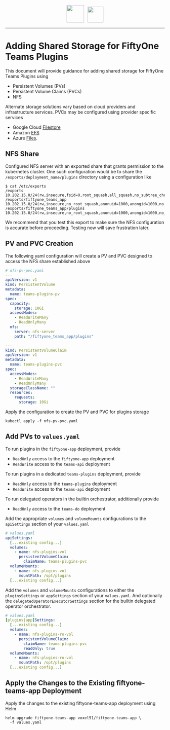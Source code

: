 <!-- markdownlint-disable no-inline-html line-length no-alt-text -->
<!-- markdownlint-disable-next-line first-line-heading -->
<div align="center">
<p align="center">

<img src="https://user-images.githubusercontent.com/25985824/106288517-2422e000-6216-11eb-871d-26ad2e7b1e59.png" height="55px"> &nbsp;
<img src="https://user-images.githubusercontent.com/25985824/106288518-24bb7680-6216-11eb-8f10-60052c519586.png" height="50px">

</p>
</div>
<!-- markdownlint-enable no-inline-html line-length no-alt-text -->

---

# Adding Shared Storage for FiftyOne Teams Plugins

This document will provide guidance for adding shared
storage for FiftyOne Teams Plugins using

* Persistent Volumes (PVs)
* Persistent Volume Claims (PVCs)
* NFS

Alternate storage solutions vary based on cloud providers and infrastructure services.
PVCs may be configured using provider specific services

* Google Cloud
  [Filestore](https://cloud.google.com/filestore/docs)
* Amazon
  [EFS](https://aws.amazon.com/efs/)
* Azure
  [Files](https://learn.microsoft.com/en-us/azure/storage/files/).

## NFS Share

Configured NFS server with an exported share that
grants permission to the kubernetes cluster.
One such configuration would be to share the `/exports/deployment_name/plugins`
directory using a configuration like

```shell
$ cat /etc/exports
/exports 10.202.15.0/24(rw,insecure,fsid=0,root_squash,all_squash,no_subtree_check)
/exports/fiftyone_teams_app 10.202.15.0/24(rw,insecure,no_root_squash,anonuid=1000,anongid=1000,no_subtree_check)
/exports/fiftyone_teams_app/plugins 10.202.15.0/24(rw,insecure,no_root_squash,anonuid=1000,anongid=1000,no_subtree_check)
```

We recommend that you test this export to make sure
the NFS configuration is accurate before proceeding.
Testing now will save frustration later.

## PV and PVC Creation

The following yaml configuration will create a PV and
PVC designed to access the NFS share established above

```yaml
# nfs-pv-pvc.yaml
---
apiVersion: v1
kind: PersistentVolume
metadata:
  name: teams-plugins-pv
spec:
  capacity:
    storage: 10Gi
  accessModes:
    - ReadWriteMany
    - ReadOnlyMany
  nfs:
    server: nfs-server
    path: "/fiftyone_teams_app/plugins"

---
kind: PersistentVolumeClaim
apiVersion: v1
metadata:
  name: teams-plugins-pvc
spec:
  accessModes:
    - ReadWriteMany
    - ReadOnlyMany
  storageClassName: ""
  resources:
    requests:
      storage: 10Gi
```

Apply the configuration to create the PV and PVC for plugins storage

```shell
kubectl apply -f nfs-pv-pvc.yaml
```

## Add PVs to `values.yaml`

To run plugins in the `fiftyone-app` deployment, provide

* `ReadOnly` access to the `fiftyone-app` deployment
* `ReadWrite` access to the `teams-api` deployment

To run plugins in a dedicated `teams-plugins` deployment, provide

* `ReadOnly` access to the `teams-plugins` deployment
* `ReadWrite` access to the `teams-api` deployment

To run delegated operators in the builtin orchestrator, additionally provide

* `ReadOnly` access to the `teams-do` deployment

Add the appropriate `volumes` and `volumeMounts` configurations
to the `apiSettings` section of your `values.yaml`

```yaml
# values.yaml
apiSettings:
  [...existing config...]
  volumes:
    - name: nfs-plugins-vol
      persistentVolumeClaim:
        claimName: teams-plugins-pvc
  volumeMounts:
    - name: nfs-plugins-vol
      mountPath: /opt/plugins
  [...existing config...]
```

Add the `volumes` and `volumeMounts` configurations to either
the `pluginsSettings` or `appSettings` section of your `values.yaml`. And
optionally the `delegatedOperatorExecutorSettings` section for the builtin
delegated operator orchestrator.

```yaml
# values.yaml
[plugins|app]Settings:
  [...existing config...]
  volumes:
    - name: nfs-plugins-ro-vol
      persistentVolumeClaim:
        claimName: teams-plugins-pvc
        readOnly: true
  volumeMounts:
    - name: nfs-plugins-ro-vol
      mountPath: /opt/plugins
  [...existing config...]
```

## Apply the Changes to the Existing fiftyone-teams-app Deployment

Apply the changes to the existing fiftyone-teams-app deployment using Helm

```shell
helm upgrade fiftyone-teams-app voxel51/fiftyone-teams-app \
  -f values.yaml
```
